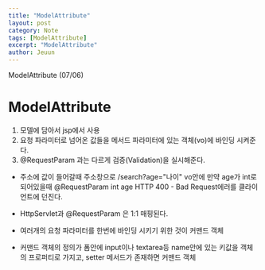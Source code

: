 ```yaml
---
title: "ModelAttribute"
layout: post
category: Note
tags: [ModelAttribute]
excerpt: "ModelAttribute"
author: Jeuun
---
```

ModelAttribute (07/06)

# ModelAttribute

1. 모델에 담아서 jsp에서 사용
2. 요청 파라미터로 넘어온 값들을 메서드 파라미터에 있는 객체(vo)에 바인딩 시켜준다.
3. @RequestParam 과는 다르게 검증(Validation)을 실시해준다.

- 주소에 값이 들어갈때 주소창으로 /search?age="나이" 
vo안에 만약 age가 int로 되어있을때 
@RequestParam int age
HTTP 400 - Bad Request에러를 클라이언트에 던진다.

- HttpServlet과 @RequestParam 은 1:1 매핑된다.

- 여러개의 요청 파라미터를 한번에 바인딩 시키기 위한 것이 커맨드 객체 
- 커맨드 객체의 정의가 폼안에 input이나 textarea등 name안에 있는 키값을 객체의 프로퍼티로 가지고, setter 메서드가 존재하면 커맨드 객체
